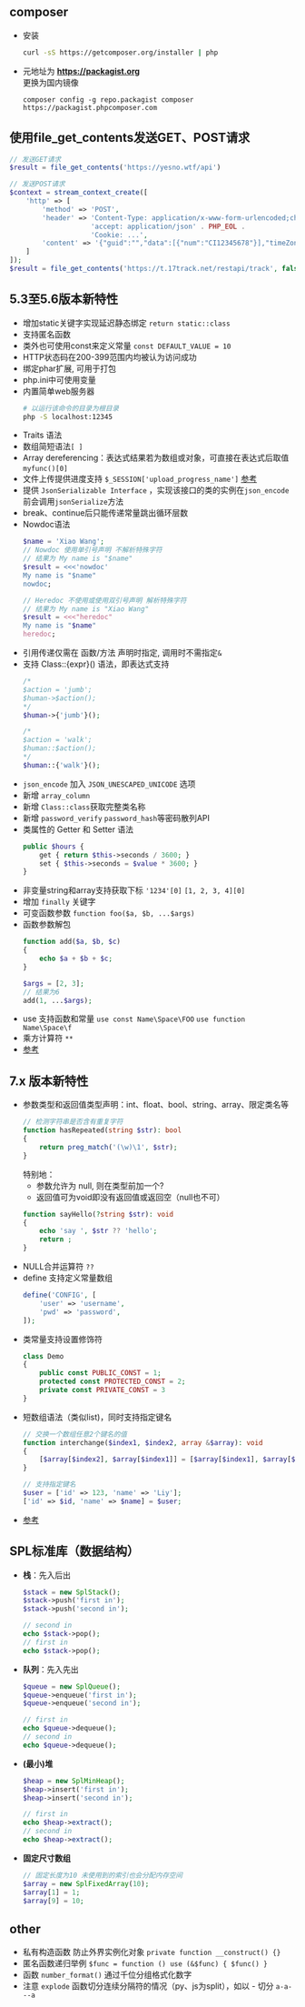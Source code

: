 ## composer

* 安装
    ```sh
    curl -sS https://getcomposer.org/installer | php
    ```

* 元地址为 **https://packagist.org**  
  更换为国内镜像
  ```
  composer config -g repo.packagist composer https://packagist.phpcomposer.com
  ```

## 使用file_get_contents发送GET、POST请求
```php
// 发送GET请求
$result = file_get_contents('https://yesno.wtf/api')

// 发送POST请求
$context = stream_context_create([
    'http' => [
        'method' => 'POST',
        'header' => 'Content-Type: application/x-www-form-urlencoded;charset=utf-8' . PHP_EOL .
                    'accept: application/json' . PHP_EOL .
                    'Cookie: ...',
        'content' => '{"guid":"","data":[{"num":"CI12345678"}],"timeZoneOffset":-480}'
    ]
]);
$result = file_get_contents('https://t.17track.net/restapi/track', false, $context);
```

## 5.3至5.6版本新特性

* 增加static关键字实现延迟静态绑定 `return static::class`
* 支持匿名函数
* 类外也可使用const来定义常量 `const DEFAULT_VALUE = 10`
* HTTP状态码在200-399范围内均被认为访问成功
* 绑定phar扩展, 可用于打包
* php.ini中可使用变量
* 内置简单web服务器
    ```bash
    # 以运行该命令的目录为根目录
    php -S localhost:12345
    ```
* Traits 语法
* 数组简短语法`[ ]`
* Array dereferencing：表达式结果若为数组或对象，可直接在表达式后取值 `myfunc()[0]`
* 文件上传提供进度支持 `$_SESSION['upload_progress_name']` [参考](http://www.laruence.com/2011/10/10/2217.html)
* 提供 `JsonSerializable Interface` ，实现该接口的类的实例在`json_encode`前会调用`jsonSerialize`方法
* break、continue后只能传递常量跳出循环层数
* Nowdoc语法
    ```php
    $name = 'Xiao Wang';
    // Nowdoc 使用单引号声明 不解析特殊字符
    // 结果为 My name is "$name"
    $result = <<<'nowdoc'
    My name is "$name"
    nowdoc;

    // Heredoc 不使用或使用双引号声明 解析特殊字符
    // 结果为 My name is "Xiao Wang"
    $result = <<<"heredoc"
    My name is "$name"
    heredoc;
    ```
* 引用传递仅需在 函数/方法 声明时指定, 调用时不需指定`&`
* 支持 Class::{expr}() 语法，即表达式支持
    ```php
    /*
    $action = 'jumb';
    $human->$action();
    */
    $human->{'jumb'}();

    /*
    $action = 'walk';
    $human::$action();
    */
    $human::{'walk'}();
    ```
* `json_encode` 加入 `JSON_UNESCAPED_UNICODE` 选项
* 新增 `array_column`
* 新增 `Class::class`获取完整类名称
* 新增 `password_verify` `password_hash`等密码散列API
* 类属性的 Getter 和 Setter 语法
    ```php
    public $hours {
        get { return $this->seconds / 3600; }
        set { $this->seconds = $value * 3600; }
    }
    ```
* 非变量string和array支持获取下标 `'1234'[0]` `[1, 2, 3, 4][0]`
* 增加 `finally` 关键字
* 可变函数参数 `function foo($a, $b, ...$args)`
* 函数参数解包
    ```php
    function add($a, $b, $c)
    {
        echo $a + $b + $c;
    }

    $args = [2, 3];
    // 结果为6
    add(1, ...$args);
    ```
* use 支持函数和常量 `use const Name\Space\FOO` `use function Name\Space\f`
* 乘方计算符 `**`
* [参考](https://blog.csdn.net/fenglailea/article/details/9853645)

## 7.x 版本新特性
* 参数类型和返回值类型声明：int、float、bool、string、array、限定类名等
    ```php
    // 检测字符串是否含有重复字符
    function hasRepeated(string $str): bool
    {
        return preg_match('(\w)\1', $str);
    }
    ```
    特别地：
    * 参数允许为 null, 则在类型前加一个?
    * 返回值可为void即没有返回值或返回空（null也不可）
    ```php
    function sayHello(?string $str): void
    {
        echo 'say ', $str ?? 'hello';
        return ;
    }
    ```
* NULL合并运算符 `??`
* define 支持定义常量数组
    ```php
    define('CONFIG', [
        'user' => 'username',
        'pwd' => 'password',
    ]);
    ```
* 类常量支持设置修饰符
    ```php
    class Demo
    {
        public const PUBLIC_CONST = 1;
        protected const PROTECTED_CONST = 2;
        private const PRIVATE_CONST = 3
    }
    ```
* 短数组语法（类似list)，同时支持指定键名
    ```php
    // 交换一个数组任意2个键名的值
    function interchange($index1, $index2, array &$array): void
    {
        [$array[$index2], $array[$index1]] = [$array[$index1], $array[$index2]];
    }

    // 支持指定键名
    $user = ['id' => 123, 'name' => 'Liy'];
    ['id' => $id, 'name' => $name] = $user;
    ```
* [参考](https://blog.csdn.net/fenglailea/article/details/52717364)


## SPL标准库（数据结构）

* **栈**：先入后出
    ```php
    $stack = new SplStack();
    $stack->push('first in');
    $stack->push('second in');

    // second in
    echo $stack->pop();
    // first in
    echo $stack->pop();
    ```

* **队列**：先入先出
    ```php
    $queue = new SplQueue();
    $queue->enqueue('first in');
    $queue->enqueue('second in');

    // first in
    echo $queue->dequeue();
    // second in
    echo $queue->dequeue();
    ```

* **(最小)堆**
    ```php
    $heap = new SplMinHeap();
    $heap->insert('first in'); 
    $heap->insert('second in');

    // first in
    echo $heap->extract();
    // second in
    echo $heap->extract();
    ```

* **固定尺寸数组**
    ```php
    // 固定长度为10 未使用到的索引也会分配内存空间
    $array = new SplFixedArray(10);
    $array[1] = 1;
    $array[9] = 10;
    ```

## other

* 私有构造函数 防止外界实例化对象 `private function __construct() {}`
* 匿名函数递归举例 `$func = function () use (&$func) { $func() }`
* 函数 `number_format()` 通过千位分组格式化数字
* 注意 `explode` 函数切分连续分隔符的情况（py、js为split），如以 - 切分 `a-a---a`